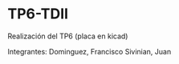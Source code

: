# TP6-TDII
Realización del TP6 (placa en kicad)

Integrantes: Dominguez, Francisco
             Sivinian, Juan
